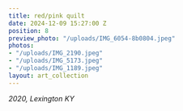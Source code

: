 ```yaml
---
title: red/pink quilt
date: 2024-12-09 15:27:00 Z
position: 8
preview_photo: "/uploads/IMG_6054-8b0804.jpeg"
photos:
- "/uploads/IMG_2190.jpeg"
- "/uploads/IMG_5173.jpeg"
- "/uploads/IMG_1189.jpeg"
layout: art_collection
---
```


*2020, Lexington KY* <br>

